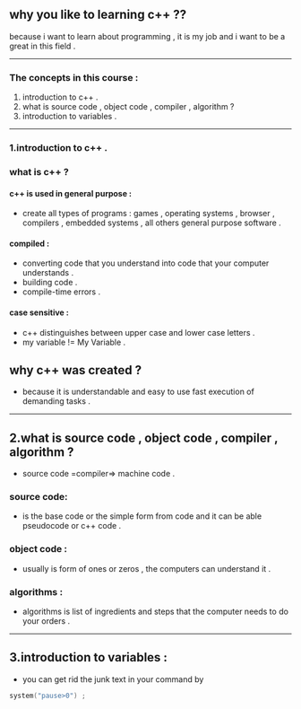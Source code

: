 ## why you like to learning c++ ??

because i want to learn about programming , it is my job and i want to be a great in this field . 

------------

### The concepts in this course : 

1. introduction to c++ . 
2. what is source code , object code , compiler , algorithm ? 
3. introduction to  variables .

----------------------------

### 1.introduction to c++ . 

### what is c++ ? 

#### c++ is used in general purpose : 

- create all types of programs : games , operating systems , browser , compilers , embedded systems , all others general purpose software . 

#### compiled  :

- converting code that you understand into code that your computer understands .
- building code . 
- compile-time errors . 

#### case sensitive : 

- c++ distinguishes between upper case and lower case letters . 
- my variable != My Variable . 

## why c++ was created ? 

- because it is understandable and easy to use fast execution of demanding tasks . 

------------

## 2.what is source code , object code , compiler , algorithm ? 

- source code =compiler=> machine code . 

### source code: 

- is the base code or the simple form from code and it can be able pseudocode or c++ code . 

### object code : 

- usually is form of ones or zeros  , the computers can understand it . 

### algorithms : 

- algorithms is list of ingredients and steps that the computer needs to do your orders . 

-------

## 3.introduction to  variables : 

- you can get rid the junk text in your command by 

```c++
system("pause>0") ; 
```

 
